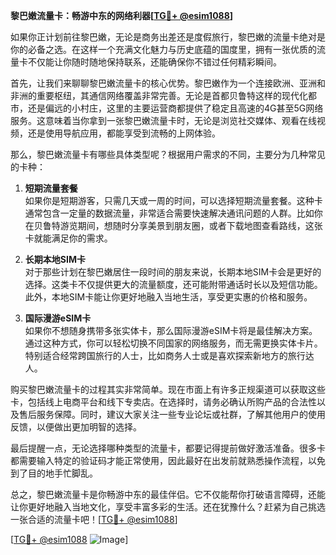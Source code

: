 **黎巴嫩流量卡：畅游中东的网络利器[[TG💪+ @esim1088](https://t.me/s/esim1088)]**

如果你正计划前往黎巴嫩，无论是商务出差还是度假旅行，黎巴嫩的流量卡绝对是你的必备之选。在这样一个充满文化魅力与历史底蕴的国度里，拥有一张优质的流量卡不仅能让你随时随地保持联系，还能确保你不错过任何精彩瞬间。

首先，让我们来聊聊黎巴嫩流量卡的核心优势。黎巴嫩作为一个连接欧洲、亚洲和非洲的重要枢纽，其通信网络覆盖非常完善。无论是首都贝鲁特这样的现代化都市，还是偏远的小村庄，这里的主要运营商都提供了稳定且高速的4G甚至5G网络服务。这意味着当你拿到一张黎巴嫩流量卡时，无论是浏览社交媒体、观看在线视频，还是使用导航应用，都能享受到流畅的上网体验。

那么，黎巴嫩流量卡有哪些具体类型呢？根据用户需求的不同，主要分为几种常见的卡种：

1. **短期流量套餐**  
   如果你是短期游客，只需几天或一周的时间，可以选择短期流量套餐。这种卡通常包含一定量的数据流量，非常适合需要快速解决通讯问题的人群。比如你在贝鲁特游览期间，想随时分享美景到朋友圈，或者下载地图查看路线，这张卡就能满足你的需求。

2. **长期本地SIM卡**  
   对于那些计划在黎巴嫩居住一段时间的朋友来说，长期本地SIM卡会是更好的选择。这类卡不仅提供更大的流量额度，还可能附带通话时长以及短信功能。此外，本地SIM卡能让你更好地融入当地生活，享受更实惠的价格和服务。

3. **国际漫游eSIM卡**  
   如果你不想随身携带多张实体卡，那么国际漫游eSIM卡将是最佳解决方案。通过这种方式，你可以轻松切换不同国家的网络服务，而无需更换实体卡片。特别适合经常跨国旅行的人士，比如商务人士或是喜欢探索新地方的旅行达人。

购买黎巴嫩流量卡的过程其实非常简单。现在市面上有许多正规渠道可以获取这些卡，包括线上电商平台和线下专卖店。在选择时，请务必确认所购产品的合法性以及售后服务保障。同时，建议大家关注一些专业论坛或社群，了解其他用户的使用反馈，以便做出更加明智的选择。

最后提醒一点，无论选择哪种类型的流量卡，都要记得提前做好激活准备。很多卡都需要输入特定的验证码才能正常使用，因此最好在出发前就熟悉操作流程，以免到了目的地手忙脚乱。

总之，黎巴嫩流量卡是你畅游中东的最佳伴侣。它不仅能帮你打破语言障碍，还能让你更好地融入当地文化，享受丰富多彩的生活。还在犹豫什么？赶紧为自己挑选一张合适的流量卡吧！[[TG💪+ @esim1088](https://t.me/s/esim1088)]

[[TG💪+ @esim1088](https://t.me/s/esim1088) ![Image](https://i.postimg.cc/4NQfJmqS/Snipaste-2025-05-13-00-14-12.png)]
